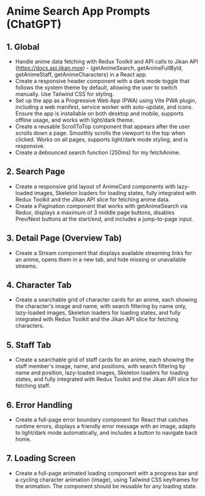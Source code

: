# Anime Search App Prompts (ChatGPT)

## 1. Global
- Handle anime data fetching with Redux Toolkit and API calls to Jikan API (https://docs.api.jikan.moe) - (getAnimeSearch, getAnimeFullById, getAnimeStaff, getAnimeCharacters) in a React app.
- Create a responsive header component with a dark mode toggle that follows the system theme by default, allowing the user to switch manually. Use Tailwind CSS for styling.
- Set up the app as a Progressive Web App (PWA) using Vite PWA plugin, including a web manifest, service worker with auto-update, and icons. Ensure the app is installable on both desktop and mobile, supports offline usage, and works with light/dark theme.
- Create a reusable ScrollToTop component that appears after the user scrolls down a page. Smoothly scrolls the viewport to the top when clicked. Works on all pages, supports light/dark mode styling, and is responsive.
- Create a debounced search function (250ms) for my fetchAnime.

## 2. Search Page
- Create a responsive grid layout of AnimeCard components with lazy-loaded images, Skeleton loaders for loading states, fully integrated with Redux Toolkit and the Jikan API slice for fetching anime data.
- Create a Pagination component that works with getAnimeSearch via Redux, displays a maximum of 3 middle page buttons, disables Prev/Next buttons at the start/end, and includes a jump-to-page input.

## 3. Detail Page (Overview Tab)
- Create a Stream component that displays available streaming links for an anime, opens them in a new tab, and hide missing or unavailable streams.

## 4. Character Tab
- Create a searchable grid of character cards for an anime, each showing the character's image and name, with search filtering by name only, lazy-loaded images, Skeleton loaders for loading states, and fully integrated with Redux Toolkit and the Jikan API slice for fetching characters.

## 5. Staff Tab
- Create a searchable grid of staff cards for an anime, each showing the staff member's image, name, and positions, with search filtering by name and position, lazy-loaded images, Skeleton loaders for loading states, and fully integrated with Redux Toolkit and the Jikan API slice for fetching staff.

## 6. Error Handling
- Create a full-page error boundary component for React that catches runtime errors, displays a friendly error message with an image, adapts to light/dark mode automatically, and includes a button to navigate back home.

## 7. Loading Screen
- Create a full-page animated loading component with a progress bar and a cycling character animation (image), using Tailwind CSS keyframes for the animation. The component should be reusable for any loading state.
